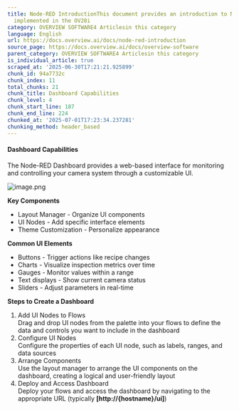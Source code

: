 ```yaml
---
title: Node-RED IntroductionThis document provides an introduction to Node-RED as
  implemented in the OV20i
category: OVERVIEW SOFTWARE4 Articlesin this category
language: English
url: https://docs.overview.ai/docs/node-red-introduction
source_page: https://docs.overview.ai/docs/overview-software
parent_category: OVERVIEW SOFTWARE4 Articlesin this category
is_individual_article: true
scraped_at: '2025-06-30T17:21:21.925899'
chunk_id: 94a7732c
chunk_index: 11
total_chunks: 21
chunk_title: Dashboard Capabilities
chunk_level: 4
chunk_start_line: 187
chunk_end_line: 224
chunked_at: '2025-07-01T17:23:34.237281'
chunking_method: header_based
---
```


#### Dashboard Capabilities

The Node-RED Dashboard provides a web-based interface for monitoring and controlling your camera system through a customizable UI.

![image.png](https://cdn.document360.io/863daf20-40fe-49e9-9c91-e3c6cfba55d1/Images/Documentation/image%28204%29.png)

**Key Components**

  * Layout Manager - Organize UI components
  * UI Nodes - Add specific interface elements
  * Theme Customization - Personalize appearance



**Common UI Elements**

  * Buttons - Trigger actions like recipe changes
  * Charts - Visualize inspection metrics over time
  * Gauges - Monitor values within a range
  * Text displays - Show current camera status
  * Sliders - Adjust parameters in real-time



**Steps to Create a Dashboard**

  1. Add UI Nodes to Flows  
Drag and drop UI nodes from the palette into your flows to define the data and controls you want to include in the dashboard
  2. Configure UI Nodes  
Configure the properties of each UI node, such as labels, ranges, and data sources
  3. Arrange Components  
Use the layout manager to arrange the UI components on the dashboard, creating a logical and user-friendly layout
  4. Deploy and Access Dashboard  
Deploy your flows and access the dashboard by navigating to the appropriate URL \(typically **\[http://\{hostname\}/ui\]**\)


